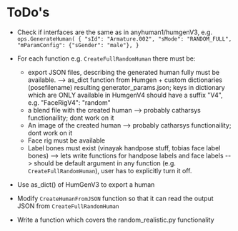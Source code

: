 # ToDo's 

- Check if interfaces are the same as in anyhuman1/humgenV3, e.g.
  `ops.GenerateHuman(
              {
                  "sId": "Armature.002",
                  "sMode": "RANDOM_FULL",
                  "mParamConfig": {"sGender": "male"},
              }
              `
- For each function e.g. `CreateFullRandomHuman` there must be:

  - export JSON files, describing the generated human fully must be available. --> as_dict function from Humgen + custom dictionaries (posefilename) resulting generator_params.json; keys in dictionary which are ONLY available in HumgenV4 should have a suffix "V4", e.g. "FaceRigV4": "random"
  - a blend file with the created human --> probably catharsys functionaility; dont work on it
  - An image of the created human --> probably catharsys functionaility; dont work on it
  - Face rig must be available
  - Label bones must exist (vinayak handpose stuff, tobias face label bones) --> lets write functions for handpose labels and face labels --> should be default argument in any function (e.g. `CreateFullRandomHuman`), user has to explicitly turn it off.

- Use as_dict() of HumGenV3 to export a human
- Modify `CreateHumanFromJSON` function so that it can read the output JSON from `CreateFullRandomHuman`

- Write a function which covers the random_realistic.py functionality


